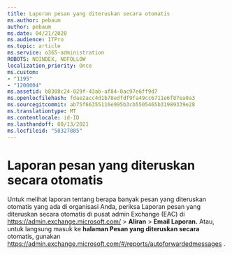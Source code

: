 ```yaml
---
title: Laporan pesan yang diteruskan secara otomatis
ms.author: pebaum
author: pebaum
ms.date: 04/21/2020
ms.audience: ITPro
ms.topic: article
ms.service: o365-administration
ROBOTS: NOINDEX, NOFOLLOW
localization_priority: Once
ms.custom:
- "1195"
- "1200004"
ms.assetid: b8308c24-029f-43ab-af84-0ac97e6ff9d7
ms.openlocfilehash: fdae2acc4d1b78edfdf9fa49cc6711e6f87ea0a3
ms.sourcegitcommit: ab75f66355116e995b3cb5505465b31989339e28
ms.translationtype: MT
ms.contentlocale: id-ID
ms.lasthandoff: 08/13/2021
ms.locfileid: "58327885"
---
```

# <a name="auto-forwarded-messages-report"></a>Laporan pesan yang diteruskan secara otomatis

Untuk melihat laporan tentang berapa banyak pesan yang diteruskan otomatis [](https://docs.microsoft.com/exchange/monitoring/mail-flow-reports/mfr-auto-forwarded-messages-report) yang ada di organisasi Anda, periksa Laporan pesan yang diteruskan secara otomatis di pusat admin Exchange (EAC) di <https://admin.exchange.microsoft.com/> \> **Aliran** \> **Email Laporan.** Atau, untuk langsung masuk ke **halaman Pesan yang diteruskan secara** otomatis, gunakan <https://admin.exchange.microsoft.com/#/reports/autoforwardedmessages> .
  